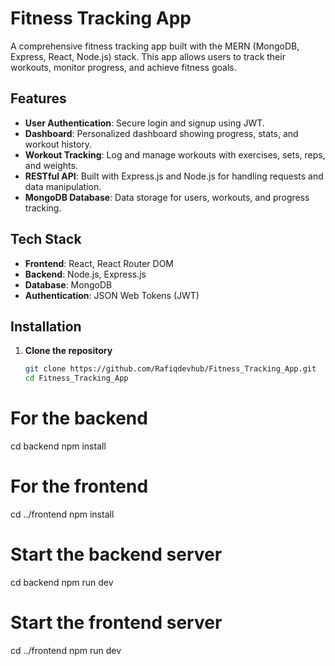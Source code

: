 # Fitness Tracking App

A comprehensive fitness tracking app built with the MERN (MongoDB, Express, React, Node.js) stack. This app allows users to track their workouts, monitor progress, and achieve fitness goals.

## Features

- **User Authentication**: Secure login and signup using JWT.
- **Dashboard**: Personalized dashboard showing progress, stats, and workout history.
- **Workout Tracking**: Log and manage workouts with exercises, sets, reps, and weights.
- **RESTful API**: Built with Express.js and Node.js for handling requests and data manipulation.
- **MongoDB Database**: Data storage for users, workouts, and progress tracking.

## Tech Stack

- **Frontend**: React, React Router DOM
- **Backend**: Node.js, Express.js
- **Database**: MongoDB
- **Authentication**: JSON Web Tokens (JWT)

## Installation

1. **Clone the repository**

   ```bash
   git clone https://github.com/Rafiqdevhub/Fitness_Tracking_App.git
   cd Fitness_Tracking_App
   ```

# For the backend

cd backend
npm install

# For the frontend

cd ../frontend
npm install

# Start the backend server

cd backend
npm run dev

# Start the frontend server

cd ../frontend
npm run dev
